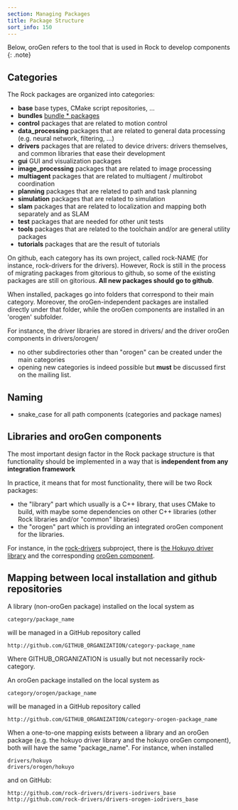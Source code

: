 ```yaml
---
section: Managing Packages
title: Package Structure
sort_info: 150
---
```


Below, oroGen refers to the tool that is used in Rock to develop components
{: .note}

Categories
----------
The Rock packages are organized into categories:

* **base** base types, CMake script repositories, ...
* **bundles** [bundle * packages](http://trac.rock-robotics.org/wiki/WikiStart/Standards/RG7)
* **control** packages that are related to motion control
* **data_processing** packages that are related to general data processing (e.g.
  neural network, filtering, ...)
* **drivers** packages that are related to device drivers: drivers themselves,
  and common libraries that ease their development
* **gui** GUI and visualization packages
* **image_processing** packages that are related to image processing
* **multiagent** packages that are related to multiagent / multirobot
  coordination
* **planning** packages that are related to path and task planning
* **simulation** packages that are related to simulation
* **slam** packages that are related to localization and mapping both separately
  and as SLAM
* **test** packages that are needed for other unit tests
* **tools** packages that are related to the toolchain and/or are general
  utility packages
* **tutorials** packages that are the result of tutorials

On github, each category has its own project, called rock-NAME (for instance,
rock-drivers for the drivers). However, Rock is still in the process of
migrating packages from gitorious to github, so some of the existing packages
are still on gitorious. __All new packages should go to github__.

When installed, packages go into folders that correspond to their main category.
Moreover, the oroGen-independent packages are installed directly under that
folder, while the oroGen components are installed in an 'orogen' subfolder.

For instance, the driver libraries are stored in drivers/ and the driver oroGen
components in drivers/orogen/

 * no other subdirectories other than "orogen" can be created under the main
   categories
 * opening new categories is indeed possible but **must** be discussed first on
   the mailing list.

Naming
------

 * snake_case for all path components (categories and package names)

Libraries and oroGen components
-------------------------------
The most important design factor in the Rock package structure is that
functionality should be implemented in a way that is **independent from any
integration framework**

In practice, it means that for most functionality, there will be two Rock
packages:

 * the "library" part which usually is a C++ library, that uses CMake to build,
   with maybe some dependencies on other C++ libraries (other Rock libraries
   and/or "common" libraries)
 * the "orogen" part which is providing an integrated oroGen component for the
   libraries.

For instance, in the [rock-drivers](https://github.com/rock-drivers)
subproject, there is [the Hokuyo driver
library](https://github.com/rock-drivers/drivers-hokuyo) and the corresponding [oroGen
component](https://github.com/rock-drivers/drivers-orogen-hokuyo).

Mapping between local installation and github repositories
-------------------------------------------------------------

A library (non-oroGen package) installed on the local system as

    category/package_name

will be managed in a GitHub repository called

    http://github.com/GITHUB_ORGANIZATION/category-package_name

Where GITHUB_ORGANIZATION is usually but not necessarily rock-category.

An oroGen package installed on the local system as

    category/orogen/package_name

will be managed in a GitHub repository called

    http://github.com/GITHUB_ORGANIZATION/category-orogen-package_name

When a one-to-one mapping exists between a library and an oroGen package (e.g.
the hokuyo driver library and the hokuyo oroGen component), both will have the
same "package_name". For instance, when installed

    drivers/hokuyo
    drivers/orogen/hokuyo

and on GitHub:

    http://github.com/rock-drivers/drivers-iodrivers_base
    http://github.com/rock-drivers/drivers-orogen-iodrivers_base


